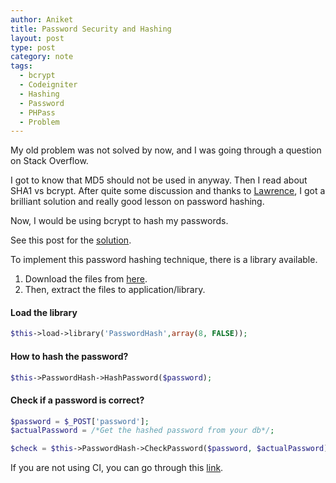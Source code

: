 ```yaml
---
author: Aniket
title: Password Security and Hashing
layout: post
type: post
category: note
tags:
  - bcrypt
  - Codeigniter
  - Hashing
  - Password
  - PHPass
  - Problem
---
```

My old problem was not solved by now, and I was going through a question on Stack Overflow.

I got to know that MD5 should not be used in anyway. Then I read about SHA1 vs bcrypt. After quite some discussion and thanks to [Lawrence](http://about.me/dclawrence), I got a brilliant solution and really good lesson on password hashing.

Now, I would be using bcrypt to hash my passwords.

See this post for the [solution](http://stackoverflow.com/questions/7044785/what-is-the-safest-way-to-store-a-password-using-code-igniter/7045061).

To implement this password hashing technique, there is a library available.

1.  Download the files from [here](http://www.openwall.com/phpass/).
2.  Then, extract the files to application/library.

#### Load the library

```php
$this->load->library('PasswordHash',array(8, FALSE));
```

#### How to hash the password?

```php
$this->PasswordHash->HashPassword($password);
```

#### Check if a password is correct?

```php
$password = $_POST['password'];
$actualPassword = /*Get the hashed password from your db*/;

$check = $this->PasswordHash->CheckPassword($password, $actualPassword);
```

If you are not using CI, you can go through this [link](http://dev.myunv.com/articles/secure-passwords-with-phpass).